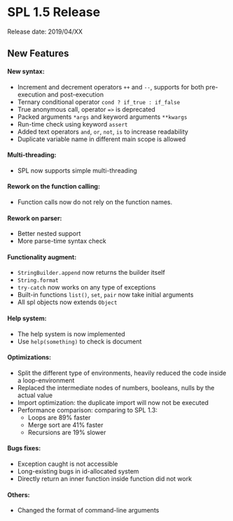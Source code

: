 # SPL 1.5 Release

Release date: 2019/04/XX

## New Features

#### New syntax:
* Increment and decrement operators `++` and `--`, supports for both
pre-execution and post-execution
* Ternary conditional operator `cond ? if_true : if_false`
* True anonymous call, operator `=>` is deprecated
* Packed arguments `*args` and keyword arguments `**kwargs`
* Run-time check using keyword `assert`
* Added text operators `and`, `or`, `not`, `is` to increase readability
* Duplicate variable name in different main scope is allowed

#### Multi-threading:
* SPL now supports simple multi-threading
    
#### Rework on the function calling:
* Function calls now do not rely on the function names.

#### Rework on parser:
* Better nested support
* More parse-time syntax check
    
#### Functionality augment:
* `StringBuilder.append` now returns the builder itself
* `String.format`
* `try-catch` now works on any type of exceptions
* Built-in functions `list()`, `set`, `pair` now take initial arguments
* All spl objects now extends `Object`

#### Help system:
* The help system is now implemented
* Use `help(something)` to check is document
    
#### Optimizations:
* Split the different type of environments, heavily reduced the code
inside a loop-environment
* Replaced the intermediate nodes of numbers, booleans, nulls by the
actual value
* Import optimization: the duplicate import will now not be executed
* Performance comparison: comparing to SPL 1.3:
    * Loops are 89% faster
    * Merge sort are 41% faster
    * Recursions are 19% slower

#### Bugs fixes:
* Exception caught is not accessible
* Long-existing bugs in id-allocated system
* Directly return an inner function inside function did not work

#### Others:
* Changed the format of command-line arguments
